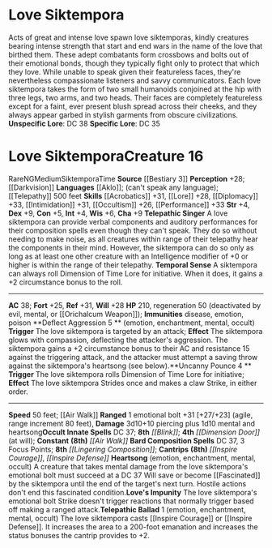 ﻿---
ac: '38'
alignment: NG
all_resistance: null
burrow_speed: null
charisma: '+9'
climb_speed: null
constitution: '+5'
creature_ability:
- Deflect Aggression
- Heartsong
- Love's Impunity
- Telepathic Ballad
- Telepathic Singer
- Temporal
- Sense
- Uncanny Pounce
creature_family: '[[DATABASE/monsterfamily/Siktempora|Siktempora]]'
description: 'Acts of great and intense love spawn love siktemporas, kindly creatures
  bearing intense strength that start and end wars in the name of the love that birthed
  them. These adept combatants form crossbows and bolts out of their emotional bonds,
  though they typically fight only to protect that which they love. While unable to
  speak given their featureless faces, they''re nevertheless compassionate listeners
  and savvy communicators.<br/><br/> Each love siktempora takes the form of two small
  humanoids conjoined at the hip with three legs, two arms, and two heads. Their faces
  are completely featureless except for a faint, ever present blush spread across
  their cheeks, and they always appear garbed in stylish garments from obscure civilizations.<br/><br/><b><u>Unspecific
  Lore</u></b>: DC 38<br/><b><u>Specific Lore</u></b>: DC 35'
dexterity: '+9'
element: null
fly_speed: null
fortitude: '+25'
hardness: null
hp: '210'
id: '1296'
immunity:
- '[[DATABASE/trait/Disease|disease]]'
- '[[DATABASE/trait/Emotion|emotion]]'
- '[[DATABASE/trait/Poison|poison]]'
intelligence: '+4'
land_speed: '50'
language:
- '[[DATABASE/language/Aklo|Aklo]] ; (can''t speak any language); [[DATABASE/monsterability/Telepathy|telepathy]]
  500 feet'
level: '16'
max_speed: '50'
name: Love Siktempora
perception: '+28'
rarity: Rare
reflex: '+31'
resistance: null
rus_type_level: null
school: null
sense:
- '[[DATABASE/monsterability/Darkvision|darkvision]]'
size: Medium
skill:
- '[[DATABASE/skill/Acrobatics|Acrobatics]] +31'
- '[[DATABASE/skill/Lore|Dimension of Time Lore]] +28'
- '[[DATABASE/skill/Diplomacy|Diplomacy]] +33'
- '[[DATABASE/skill/Intimidation|Intimidation]] +31'
- '[[DATABASE/skill/Occultism|Occultism]] +26'
- '[[DATABASE/skill/Performance|Performance]] +33'
source: '[[DATABASE/source/Bestiary 3|Bestiary 3]]'
speed:
- 50 feet; [[DATABASE/spell/Air Walk|air walk]]
spell:
- '[[DATABASE/spell/Air Walk|Air Walk]]'
- '[[DATABASE/spell/Blink|Blink]]'
- '[[DATABASE/spell/Dimension Door|Dimension Door]]'
- '[[DATABASE/spell/Inspire Courage|Inspire Courage]]'
- '[[DATABASE/spell/Inspire Defense|Inspire Defense]]'
- '[[DATABASE/spell/Lingering Composition|Lingering Composition]]'
strength: '+4'
strength_req: '4'
strongest_save:
- Reflex
swim_speed: null
trait:
- '[[DATABASE/trait/Rare|Rare]]'
- '[[DATABASE/trait/Siktempora|Siktempora]]'
- '[[DATABASE/trait/Time|Time]]'
type: Creature
vision: Darkvision
weakest_save:
- Fortitude
weakness: null
will: '+28'
wisdom: '+6'

---
# Love Siktempora

Acts of great and intense love spawn love siktemporas, kindly creatures bearing intense strength that start and end wars in the name of the love that birthed them. These adept combatants form crossbows and bolts out of their emotional bonds, though they typically fight only to protect that which they love. While unable to speak given their featureless faces, they're nevertheless compassionate listeners and savvy communicators.
 Each love siktempora takes the form of two small humanoids conjoined at the hip with three legs, two arms, and two heads. Their faces are completely featureless except for a faint, ever present blush spread across their cheeks, and they always appear garbed in stylish garments from obscure civilizations.
**Unspecific Lore**: DC 38
**Specific Lore**: DC 35

# Love Siktempora<span class="item-type">Creature 16</span>

<span class="trait-rare item-trait">Rare</span><span class="trait-alignment item-trait">NG</span><span class="trait-size item-trait">Medium</span><span class="item-trait">Siktempora</span><span class="item-trait">Time</span>
**Source** [[Bestiary 3]]
**Perception** +28; [[Darkvision]]
**Languages** [[Aklo]]; (can't speak any language); [[Telepathy]] 500 feet
**Skills** [[Acrobatics]] +31, [[Lore]] +28, [[Diplomacy]] +33, [[Intimidation]] +31, [[Occultism]] +26, [[Performance]] +33
**Str** +4, **Dex** +9, **Con** +5, **Int** +4, **Wis** +6, **Cha** +9
**Telepathic Singer** A love siktempora can provide verbal components and auditory performances for their composition spells even though they can't speak. They do so without needing to make noise, as all creatures within range of their telepathy hear the components in their mind. However, the siktempora can do so only as long as at least one other creature with an Intelligence modifier of +0 or higher is within the range of their telepathy.
**Temporal Sense** A siktempora can always roll Dimension of Time Lore for initiative. When it does, it gains a +2 circumstance bonus to the roll.

---
**AC** 38; **Fort** +25, **Ref** +31, **Will** +28
**HP** 210, regeneration 50 (deactivated by evil, mental, or [[Orichalcum Weapon]]); **Immunities** disease, emotion, poison
<span class="in-box-ability">**Deflect Aggression <span class="action-icon">5</span> ** (emotion, enchantment, mental, occult) **Trigger** The love siktempora is targeted by an attack; **Effect** The siktempora glows with compassion, deflecting the attacker's aggression. The siktempora gains a +2 circumstance bonus to their AC and resistance 15 against the triggering attack, and the attacker must attempt a saving throw against the siktempora's heartsong (see below).</span><span class="in-box-ability">**Uncanny Pounce <span class="action-icon">4</span> ** **Trigger** The love siktempora rolls Dimension of Time Lore for initiative; **Effect** The love siktempora Strides once and makes a claw Strike, in either order.</span>

---
**Speed** 50 feet; [[Air Walk]]
<span class="in-box-ability">**Ranged** <span class="action-icon">1</span> emotional bolt +31 [+27/+23] (agile, range increment 80 feet), **Damage** 3d10+10 piercing plus 1d10 mental and heartsong</span>**Occult Innate Spells** DC 37; **8th** _[[Blink]]_; **4th** _[[Dimension Door]]_ (at will); **Constant** **(8th)** _[[Air Walk]]_
**Bard Composition Spells** DC 37, 3 Focus Points; **8th** _[[Lingering Composition]]_; **Cantrips** **(8th)** _[[Inspire Courage]]_, _[[Inspire Defense]]_
<span class="in-box-ability">**Heartsong** (emotion, enchantment, mental, occult) A creature that takes mental damage from the love siktempora's emotional bolt must succeed at a DC 37 Will save or become [[Fascinated]] by the siktempora until the end of the target's next turn. Hostile actions don't end this fascinated condition.</span><span class="in-box-ability">**Love's Impunity** The love siktempora's emotional bolt Strike doesn't trigger reactions that normally trigger based off making a ranged attack.</span><span class="in-box-ability">**Telepathic Ballad** <span class="action-icon">1</span> (emotion, enchantment, mental, occult) The love siktempora casts [[Inspire Courage]] or [[Inspire Defense]]. It increases the area to a 200-foot emanation and increases the status bonuses the cantrip provides to +2.</span>